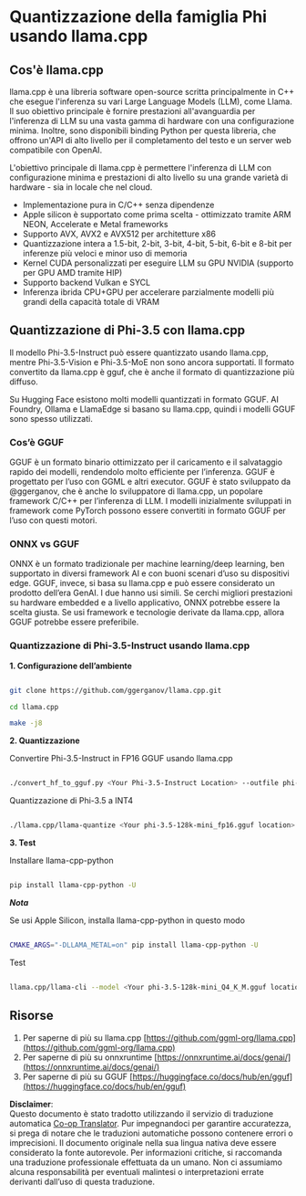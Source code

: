 <!--
CO_OP_TRANSLATOR_METADATA:
{
  "original_hash": "462bddc47427d8785f3c9fd817b346fe",
  "translation_date": "2025-07-16T22:08:45+00:00",
  "source_file": "md/01.Introduction/04/UsingLlamacppQuantifyingPhi.md",
  "language_code": "it"
}
-->
# **Quantizzazione della famiglia Phi usando llama.cpp**

## **Cos'è llama.cpp**

llama.cpp è una libreria software open-source scritta principalmente in C++ che esegue l'inferenza su vari Large Language Models (LLM), come Llama. Il suo obiettivo principale è fornire prestazioni all'avanguardia per l'inferenza di LLM su una vasta gamma di hardware con una configurazione minima. Inoltre, sono disponibili binding Python per questa libreria, che offrono un'API di alto livello per il completamento del testo e un server web compatibile con OpenAI.

L'obiettivo principale di llama.cpp è permettere l'inferenza di LLM con configurazione minima e prestazioni di alto livello su una grande varietà di hardware - sia in locale che nel cloud.

- Implementazione pura in C/C++ senza dipendenze
- Apple silicon è supportato come prima scelta - ottimizzato tramite ARM NEON, Accelerate e Metal frameworks
- Supporto AVX, AVX2 e AVX512 per architetture x86
- Quantizzazione intera a 1.5-bit, 2-bit, 3-bit, 4-bit, 5-bit, 6-bit e 8-bit per inferenze più veloci e minor uso di memoria
- Kernel CUDA personalizzati per eseguire LLM su GPU NVIDIA (supporto per GPU AMD tramite HIP)
- Supporto backend Vulkan e SYCL
- Inferenza ibrida CPU+GPU per accelerare parzialmente modelli più grandi della capacità totale di VRAM

## **Quantizzazione di Phi-3.5 con llama.cpp**

Il modello Phi-3.5-Instruct può essere quantizzato usando llama.cpp, mentre Phi-3.5-Vision e Phi-3.5-MoE non sono ancora supportati. Il formato convertito da llama.cpp è gguf, che è anche il formato di quantizzazione più diffuso.

Su Hugging Face esistono molti modelli quantizzati in formato GGUF. AI Foundry, Ollama e LlamaEdge si basano su llama.cpp, quindi i modelli GGUF sono spesso utilizzati.

### **Cos’è GGUF**

GGUF è un formato binario ottimizzato per il caricamento e il salvataggio rapido dei modelli, rendendolo molto efficiente per l’inferenza. GGUF è progettato per l’uso con GGML e altri executor. GGUF è stato sviluppato da @ggerganov, che è anche lo sviluppatore di llama.cpp, un popolare framework C/C++ per l’inferenza di LLM. I modelli inizialmente sviluppati in framework come PyTorch possono essere convertiti in formato GGUF per l’uso con questi motori.

### **ONNX vs GGUF**

ONNX è un formato tradizionale per machine learning/deep learning, ben supportato in diversi framework AI e con buoni scenari d’uso su dispositivi edge. GGUF, invece, si basa su llama.cpp e può essere considerato un prodotto dell’era GenAI. I due hanno usi simili. Se cerchi migliori prestazioni su hardware embedded e a livello applicativo, ONNX potrebbe essere la scelta giusta. Se usi framework e tecnologie derivate da llama.cpp, allora GGUF potrebbe essere preferibile.

### **Quantizzazione di Phi-3.5-Instruct usando llama.cpp**

**1. Configurazione dell’ambiente**


```bash

git clone https://github.com/ggerganov/llama.cpp.git

cd llama.cpp

make -j8

```


**2. Quantizzazione**

Convertire Phi-3.5-Instruct in FP16 GGUF usando llama.cpp


```bash

./convert_hf_to_gguf.py <Your Phi-3.5-Instruct Location> --outfile phi-3.5-128k-mini_fp16.gguf

```

Quantizzazione di Phi-3.5 a INT4


```bash

./llama.cpp/llama-quantize <Your phi-3.5-128k-mini_fp16.gguf location> ./gguf/phi-3.5-128k-mini_Q4_K_M.gguf Q4_K_M

```


**3. Test**

Installare llama-cpp-python


```bash

pip install llama-cpp-python -U

```

***Nota*** 

Se usi Apple Silicon, installa llama-cpp-python in questo modo


```bash

CMAKE_ARGS="-DLLAMA_METAL=on" pip install llama-cpp-python -U

```

Test


```bash

llama.cpp/llama-cli --model <Your phi-3.5-128k-mini_Q4_K_M.gguf location> --prompt "<|user|>\nCan you introduce .NET<|end|>\n<|assistant|>\n"  --gpu-layers 10

```



## **Risorse**

1. Per saperne di più su llama.cpp [https://github.com/ggml-org/llama.cpp](https://github.com/ggml-org/llama.cpp)  
2. Per saperne di più su onnxruntime [https://onnxruntime.ai/docs/genai/](https://onnxruntime.ai/docs/genai/)  
3. Per saperne di più su GGUF [https://huggingface.co/docs/hub/en/gguf](https://huggingface.co/docs/hub/en/gguf)

**Disclaimer**:  
Questo documento è stato tradotto utilizzando il servizio di traduzione automatica [Co-op Translator](https://github.com/Azure/co-op-translator). Pur impegnandoci per garantire accuratezza, si prega di notare che le traduzioni automatiche possono contenere errori o imprecisioni. Il documento originale nella sua lingua nativa deve essere considerato la fonte autorevole. Per informazioni critiche, si raccomanda una traduzione professionale effettuata da un umano. Non ci assumiamo alcuna responsabilità per eventuali malintesi o interpretazioni errate derivanti dall’uso di questa traduzione.